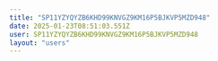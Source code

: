 ```yaml
---
title: "SP11YZYQYZB6KHD99KNVGZ9KM16P5BJKVP5MZD948"
date: 2025-01-23T08:51:03.551Z
user: SP11YZYQYZB6KHD99KNVGZ9KM16P5BJKVP5MZD948
layout: "users"
---
```

    